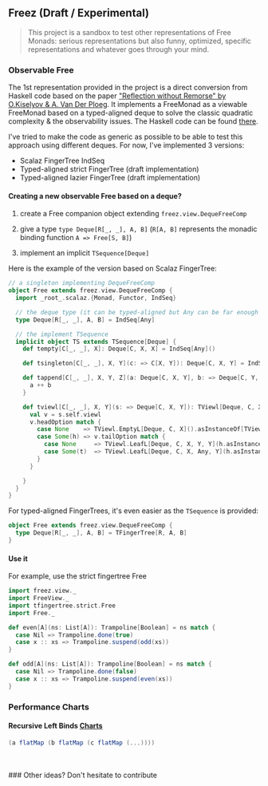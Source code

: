 ## Freez (Draft / Experimental)

> This project is a sandbox to test other representations of Free Monads: serious representations but also funny, optimized, specific representations and whatever goes through your mind.


### Observable Free

The 1st representation provided in the project is a direct conversion from Haskell code based on the paper ["Reflection without Remorse" by O.Kiselyov & A. Van Der Ploeg](http://homepages.cwi.nl/~ploeg/papers/zseq.pdf). It implements a FreeMonad as a viewable FreeMonad based on a typed-aligned deque to solve the classic quadratic complexity & the observability issues. The Haskell code can be found [there](https://github.com/atzeus/reflectionwithoutremorse).

I've tried to make the code as generic as possible to be able to test this approach using different deques. For now, I've implemented 3 versions:

- Scalaz FingerTree IndSeq
- Typed-aligned strict FingerTree (draft implementation)
- Typed-aligned lazier FingerTree (draft implementation)

#### Creating a new observable Free based on a deque?

1. create a Free companion object extending `freez.view.DequeFreeComp`

2. give a type `type Deque[R[_, _], A, B]` (`R[A, B]` represents the monadic binding function `A => Free[S, B]`)

3. implement an implicit `TSequence[Deque]`


Here is the example of the version based on Scalaz FingerTree:

```scala
// a singleton implementing DequeFreeComp
object Free extends freez.view.DequeFreeComp {
  import _root_.scalaz.{Monad, Functor, IndSeq}

  // the deque type (it can be typed-aligned but Any can be far enough ;))
  type Deque[R[_, _], A, B] = IndSeq[Any]

  // the implement TSequence
  implicit object TS extends TSequence[Deque] {
    def tempty[C[_, _], X]: Deque[C, X, X] = IndSeq[Any]()

    def tsingleton[C[_, _], X, Y](c: => C[X, Y]): Deque[C, X, Y] = IndSeq[Any](c)

    def tappend[C[_, _], X, Y, Z](a: Deque[C, X, Y], b: => Deque[C, Y, Z]): Deque[C, X, Z] = {
      a ++ b
    }

    def tviewl[C[_, _], X, Y](s: => Deque[C, X, Y]): TViewl[Deque, C, X, Y] = {
      val v = s.self.viewl
      v.headOption match {
        case None    => TViewl.EmptyL[Deque, C, X]().asInstanceOf[TViewl[Deque, C, X, Y]]
        case Some(h) => v.tailOption match {
          case None     => TViewl.LeafL[Deque, C, X, Y, Y](h.asInstanceOf[C[X, Y]], () => IndSeq[Any]())
          case Some(t)  => TViewl.LeafL[Deque, C, X, Any, Y](h.asInstanceOf[C[X, Any]], () => new IndSeq(t))
        }
      }

    }
  }
}
```

For typed-aligned FingerTrees, it's even easier as the `TSequence` is provided:

```scala
object Free extends freez.view.DequeFreeComp {
  type Deque[R[_, _], A, B] = TFingerTree[R, A, B]
}
```

#### Use it

For example, use the strict fingertree Free

```scala
import freez.view._
import FreeView._
import tfingertree.strict.Free
import Free._

def even[A](ns: List[A]): Trampoline[Boolean] = ns match {
  case Nil => Trampoline.done(true)
  case x :: xs => Trampoline.suspend(odd(xs))
}

def odd[A](ns: List[A]): Trampoline[Boolean] = ns match {
  case Nil => Trampoline.done(false)
  case x :: xs => Trampoline.suspend(even(xs))
}
```

### Performance Charts

#### Recursive Left Binds [Charts](https://plot.ly/~mandubian/33)

```scala
(a flatMap (b flatMap (c flatMap (...))))
```

<br/>
<br/>
### Other ideas? Don't hesitate to contribute

